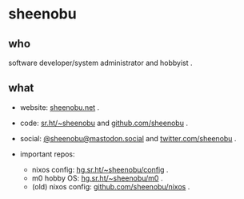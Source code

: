 # sheenobu

<!--
**sheenobu/sheenobu** is a ✨ _special_ ✨ repository because its `README.md` (this file) appears on your GitHub profile.

Here are some ideas to get you started:

- 🔭 I’m currently working on ...
- 🌱 I’m currently learning ...
- 👯 I’m looking to collaborate on ...
- 🤔 I’m looking for help with ...
- 💬 Ask me about ...
- 📫 How to reach me: ...
- 😄 Pronouns: ...
- ⚡ Fun fact: ...
-->

## who 

software developer/system administrator and hobbyist .

## what

- website: <a href="https://sheenobu.net/">sheenobu.net</a> .
- code: <a href="https://sr.ht/~sheenobu">sr.ht/~sheenobu</a> and <a href="https://github.com/sheenobu">github.com/sheenobu</a> .
- social: <a href="https://mastodon.social/@sheenobu">@sheenobu@mastodon.social</a> and <a href="https://twitter.com/sheenobu">twitter.com/sheenobu</a> .

- important repos:
  - nixos config: <a href="https://hg.sr.ht/~sheenobu/config/">hg.sr.ht/~sheenobu/config</a> .
  - m0 hobby OS: <a href="https://hg.sr.ht/~sheenobu/m0">hg.sr.ht/~sheenobu/m0</a> .
  - (old) nixos config: <a href="https://github.com/sheenobu/nixos">github.com/sheenobu/nixos</a> .
